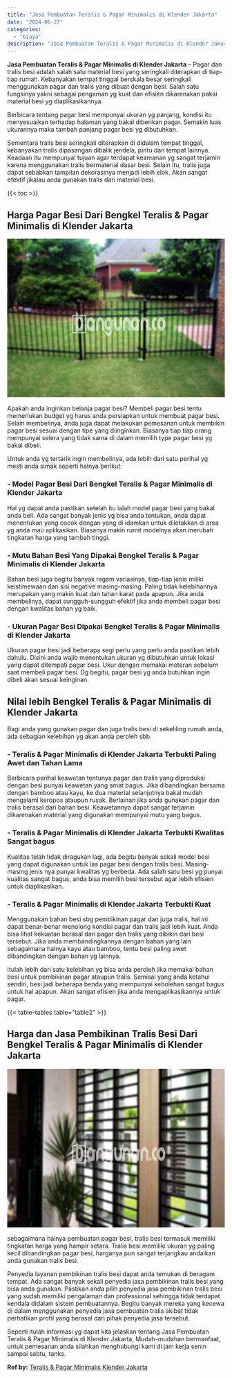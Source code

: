 ```yaml
---
title: "Jasa Pembuatan Teralis & Pagar Minimalis di Klender Jakarta"
date: "2024-06-27"
categories: 
  - "biaya"
description: "Jasa Pembuatan Teralis & Pagar Minimalis di Klender Jakarta. Seperti itulah informasi yg dapat kita jelaskan tentang Jasa Pembuatan Teralis & Pagar Minimalis..."
---
```


**Jasa Pembuatan Teralis & Pagar Minimalis di Klender Jakarta** – Pagar dan tralis besi adalah salah satu material besi yang seringkali diterapkan di tiap-tiap rumah. Kebanyakan tempat tinggal berskala besar seringkali menggunakan pagar dan tralis yang dibuat dengan besi. Salah satu fungsinya yakni sebagai pengaman yg kuat dan efisien dikarenakan pakai material besi yg diaplikasikannya.

Berbicara tentang pagar besi mempunyai ukuran yg panjang, kondisi itu menyesuaikan terhadap halaman yang bakal diberikan pagar. Semakin luas ukurannya maka tambah panjang pagar besi yg dibutuhkan.

Sementara tralis besi seringkali diterapkan di didalam tempat tinggal, kebanyakan tralis dipasangan dibalik jendela, pintu dan tempat lainnya. Keadaan itu mempunyai tujuan agar terdapat keamanan yg sangat terjamin karena menggunakan tralis bermaterial dasar besi. Selain itu, tralis juga dapat sebabkan tampilan dekorasinya menjadi lebih elok. Akan sangat efektif jikalau anda gunakan tralis dari material besi.

{{< toc >}}

## Harga Pagar Besi Dari Bengkel Teralis & Pagar Minimalis di Klender Jakarta

![Jasa Pembuatan Teralis & Pagar Minimalis di Klender Jakarta](/images/pagar-minimalis-murah-13.png)

Apakah anda inginkan belanja pagar besi? Membeli pagar besi tentu memerlukan budget yg harus anda persiapkan untuk membuat pagar besi. Selain membelinya, anda juga dapat melakukan pemesanan untuk membikin pagar besi sesuai dengan tipe yang diinginkan. Biasanya tiap tiap orang mempunyai selera yang tidak sama di dalam memilih type pagar besi yg bakal dibeli.

Untuk anda yg tertarik ingin membelinya, ada lebih dari satu perihal yg mesti anda simak seperti halnya berikut:
### \- Model Pagar Besi Dari Bengkel Teralis & Pagar Minimalis di Klender Jakarta

Hal yg dapat anda pastikan setelah itu ialah model pagar besi yang bakal anda beli. Ada sangat banyak jenis yg bisa anda tentukan, anda dapat menentukan yang cocok dengan yang di idamkan untuk diletakkan di area yg anda mau aplikasikan. Biasanya makin rumit modelnya akan merubah tingkatan harga yang tambah tinggi.

### \- Mutu Bahan Besi Yang Dipakai Bengkel Teralis & Pagar Minimalis di Klender Jakarta

Bahan besi juga begitu banyak ragam variasinya, tiap-tiap jenis miliki keistimewaan dan sisi negative masing-masing. Paling tidak kelebihannya merupakan yang makin kuat dan tahan karat pada apapun. Jika anda membelinya, dapat sungguh-sungguh efektif jika anda membeli pagar besi dengan kwalitas bahan yg baik.

### \- Ukuran Pagar Besi Dipakai Bengkel Teralis & Pagar Minimalis di Klender Jakarta

Ukuran pagar besi jadi beberapa segi perlu yang perlu anda pastikan lebih dahulu. Disini anda wajib menentukan ukuran yg dibutuhkan untuk lokasi yang dapat ditempati pagar besi. Ukur dengan memakai meteran sebelum saat membeli pagar besi. Dg begitu, pagar besi yg anda butuhkan ingin dibeli akan sesuai keinginan.

## Nilai lebih Bengkel Teralis & Pagar Minimalis di Klender Jakarta

Bagi anda yang gunakan pagar dan juga tralis besi di sekeliling rumah anda, ada sebagian kelebihan yg akan anda peroleh sbb.

### \- Teralis & Pagar Minimalis di Klender Jakarta Terbukti Paling Awet dan Tahan Lama

Berbicara perihal keawetan tentunya pagar dan tralis yang diproduksi dengan besi punyai keawetan yang amat bagus. Jika dibandingkan bersama dengan bamboo atau kayu, ke dua material selanjutnya bakal mudah mengalami keropos ataupun rusak. Berlainan jika anda gunakan pagar dan tralis berasal dari bahan besi. Keawetannya dapat sangat terjamin dikarenakan material yang digunakan mempunyai mutu yang bagus.

### \- Teralis & Pagar Minimalis di Klender Jakarta Terbukti Kwalitas Sangat bagus

Kualitas telah tidak diragukan lagi, ada begitu banyak sekali model besi yang dapat digunakan untuk las pagar besi dengan tralis besi. Masing-masing jenis nya punyai kwalitas yg berbeda. Ada salah satu besi yg punyai kualitas sangat bagus, anda bisa memilih besi tersebut agar lebih efisien untuk diaplikasikan.

### \- Teralis & Pagar Minimalis di Klender Jakarta Terbukti Kuat

Menggunakan bahan besi sbg pembikinan pagar dan juga tralis, hal ini dapat benar-benar menolong kondisi pagar dan tralis jadi lebih kuat. Anda bisa lihat kekuatan berasal dari pagar dan tralis yang dibikin dari besi tersebut. Jika anda membandingkannya dengan bahan yang lain sebagaimana halnya kayu atau bamboo, tentu besi paling awet dibandingkan dengan bahan yg lainnya.

Itulah lebih dari satu kelebihan yg bisa anda peroleh jika memakai bahan besi untuk pembikinan pagar ataupun tralis. Semisal yang anda ketahui sendiri, besi jadi beberapa benda yang mempunyai kebolehan sangat bagus untuk hal apapun. Akan sangat efisien jika anda mengaplikasikannya untuk pagar.

{{< table-tables table="table2" >}}

## Harga dan Jasa Pembikinan Tralis Besi Dari Bengkel Teralis & Pagar Minimalis di Klender Jakarta

![Jasa Pembuatan Teralis & Pagar Minimalis di Klender Jakarta](/images/teralis-minimalis-murah-35.png)

sebagaimana halnya pembuatan pagar besi, tralis besi termasuk memiliki tingkatan harga yang hampir setara. Tralis besi memiliki ukuran yg paling kecil dibandingkan pagar besi, harganya pun sangat terjangkau andaikan anda gunakan tralis besi.

Penyedia layanan pembikinan tralis besi dapat anda temukan di beragam tempat. Ada sangat banyak sekali penyedia jasa pembikinan tralis besi yang bisa anda gunakan. Pastikan anda pilih penyedia jasa pembikinan tralis besi yang sudah memiliki pengalaman dan professional sehingga tidak terdapat kendala didalam sistem pembuatannya. Begitu banyak mereka yang kecewa di dalam menggunakan penyedia jasa pembuatan tralis akibat tidak perhatikan profil yang berasal dari pihak penyedia jasa tersebut.

Seperti itulah informasi yg dapat kita jelaskan tentang Jasa Pembuatan Teralis & Pagar Minimalis di Klender Jakarta, Mudah-mudahan bermanfaat, untuk pemesanan anda silahkan menghubungi kami di jam kerja senin sampai sabtu, tanks.

**Ref by:** [Teralis & Pagar Minimalis Klender Jakarta](https://id.wikipedia.org/wiki/Teralis)
